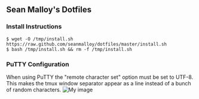 ## Sean Malloy's Dotfiles

### Install Instructions
```
$ wget -O /tmp/install.sh https://raw.github.com/seanmalloy/dotfiles/master/install.sh
$ bash /tmp/install.sh && rm -f /tmp/install.sh
```

### PuTTY Configuration
When using PuTTY the "remote character set" option must be set to UTF-8. This makes the tmux window separator appear as a line instead of a bunch of random characters. 
![My image](http://seanmalloy.github.io/dotfiles/putty_config.png)
